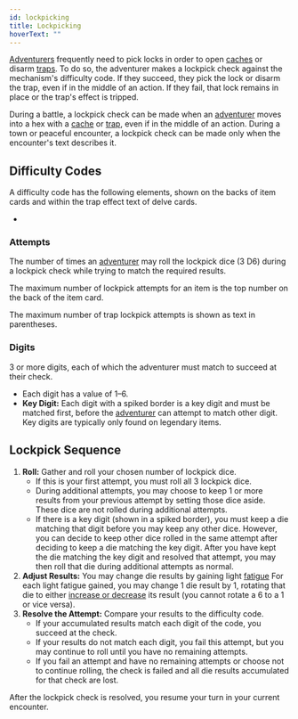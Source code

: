 ```yaml
---
id: lockpicking
title: Lockpicking
hoverText: ""
---
```


[Adventurers](/docs/all/glossary/adventurer) frequently need to pick locks in order to open [caches](/docs/all/glossary/cache) or disarm [traps](/docs/all/glossary/trap). To do so, the adventurer makes a lockpick check against the mechanism's difficulty code. If they succeed, they pick the lock or disarm the trap, even if in the middle of an action. If they fail, that lock remains in place or the trap's effect is tripped.

During a battle, a lockpick check can be made when an [adventurer](/docs/all/glossary/adventurer) moves into a hex with a [cache](/docs/all/glossary/cache) or [trap](/docs/all/glossary/trap), even if in the middle of an action. During a town or peaceful encounter, a lockpick check can be made only when the encounter's text describes it.

## Difficulty Codes
A difficulty code has the following elements, shown on the backs of item cards and within the trap effect text of delve cards.

-
### Attempts
The number of times an [adventurer](/docs/all/glossary/adventurer) may roll the lockpick dice (3 D6) during a lockpick check while trying to match the required results.

The maximum number of lockpick attempts for an item is the top number on the back of the item card.

The maximum number of trap lockpick attempts is shown as text in parentheses.

### Digits
3 or more digits, each of which the adventurer must match to succeed at their check.

- Each digit has a value of 1–6.
- **Key Digit:** Each digit with a spiked border is a key digit and must be matched first, before the [adventurer](/docs/all/glossary/adventurer) can attempt to match other digit. Key digits are typically only found on legendary items.


## Lockpick Sequence
1. **Roll:** Gather and roll your chosen number of lockpick dice.
    -   If this is your first attempt, you must roll all 3 lockpick dice.
    -   During additional attempts, you may choose to keep 1 or more results from your previous attempt by setting those dice aside. These dice are not rolled during additional attempts.
    -   If there is a key digit (shown in a spiked border), you must keep a die matching that digit before you may keep any other dice. However, you can decide to keep other dice rolled in the same attempt after deciding to keep a die matching the key digit. After you have kept the die matching the key digit and resolved that attempt, you may then roll that die during additional attempts as normal.
2. **Adjust Results:** You may change die results by gaining light [fatigue](/docs/all/glossary/fatigue) For each light fatigue gained, you may change 1 die result by 1, rotating that die to either [increase or decrease](/docs/all/glossary/increase-or-reduce) its result (you cannot rotate a 6 to a 1 or vice versa).
3. **Resolve the Attempt:** Compare your results to the difficulty code.
    -    If your accumulated results match each digit of the code, you succeed at the check.
    -    If your results do not match each digit, you fail this attempt, but you may continue to roll until you have no remaining attempts.
    -    If you fail an attempt and have no remaining attempts or choose not to continue rolling, the check is failed and all die results accumulated for that check are lost.

After the lockpick check is resolved, you resume your turn in your current encounter. 